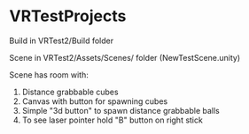 # VRTestProjects
Build in VRTest2/Build folder

Scene in VRTest2/Assets/Scenes/ folder (NewTestScene.unity)

Scene has room with:
  1. Distance grabbable cubes
  2. Canvas with button for spawning cubes
  3. Simple "3d button" to spawn distance grabbable balls
  4. To see laser pointer hold "B" button on right stick
